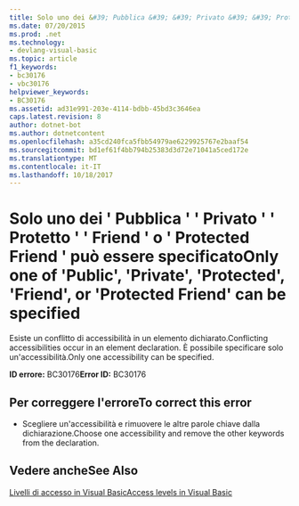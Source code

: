```yaml
---
title: Solo uno dei &#39; Pubblica &#39; &#39; Privato &#39; &#39; Protetto &#39; &#39; Friend &#39; o &#39; Protected Friend &#39; può essere specificato
ms.date: 07/20/2015
ms.prod: .net
ms.technology:
- devlang-visual-basic
ms.topic: article
f1_keywords:
- bc30176
- vbc30176
helpviewer_keywords:
- BC30176
ms.assetid: ad31e991-203e-4114-bdbb-45bd3c3646ea
caps.latest.revision: 8
author: dotnet-bot
ms.author: dotnetcontent
ms.openlocfilehash: a35cd240fca5fbb54979ae6229925767e2baaf54
ms.sourcegitcommit: bd1ef61f4bb794b25383d3d72e71041a5ced172e
ms.translationtype: MT
ms.contentlocale: it-IT
ms.lasthandoff: 10/18/2017
---
```

# <a name="only-one-of-39public39-39private39-39protected39-39friend39-or-39protected-friend39-can-be-specified"></a><span data-ttu-id="9448d-102">Solo uno dei &#39; Pubblica &#39; &#39; Privato &#39; &#39; Protetto &#39; &#39; Friend &#39; o &#39; Protected Friend &#39; può essere specificato</span><span class="sxs-lookup"><span data-stu-id="9448d-102">Only one of &#39;Public&#39;, &#39;Private&#39;, &#39;Protected&#39;, &#39;Friend&#39;, or &#39;Protected Friend&#39; can be specified</span></span>
<span data-ttu-id="9448d-103">Esiste un conflitto di accessibilità in un elemento dichiarato.</span><span class="sxs-lookup"><span data-stu-id="9448d-103">Conflicting accessibilities occur in an element declaration.</span></span> <span data-ttu-id="9448d-104">È possibile specificare solo un'accessibilità.</span><span class="sxs-lookup"><span data-stu-id="9448d-104">Only one accessibility can be specified.</span></span>  
  
 <span data-ttu-id="9448d-105">**ID errore:** BC30176</span><span class="sxs-lookup"><span data-stu-id="9448d-105">**Error ID:** BC30176</span></span>  
  
## <a name="to-correct-this-error"></a><span data-ttu-id="9448d-106">Per correggere l'errore</span><span class="sxs-lookup"><span data-stu-id="9448d-106">To correct this error</span></span>  
  
-   <span data-ttu-id="9448d-107">Scegliere un'accessibilità e rimuovere le altre parole chiave dalla dichiarazione.</span><span class="sxs-lookup"><span data-stu-id="9448d-107">Choose one accessibility and remove the other keywords from the declaration.</span></span>  
  
## <a name="see-also"></a><span data-ttu-id="9448d-108">Vedere anche</span><span class="sxs-lookup"><span data-stu-id="9448d-108">See Also</span></span>  
 [<span data-ttu-id="9448d-109">Livelli di accesso in Visual Basic</span><span class="sxs-lookup"><span data-stu-id="9448d-109">Access levels in Visual Basic</span></span>](../../visual-basic/programming-guide/language-features/declared-elements/access-levels.md)
